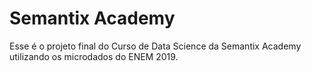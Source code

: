 # Semantix Academy

Esse é o projeto final do Curso de Data Science da Semantix Academy utilizando os microdados do ENEM 2019.
